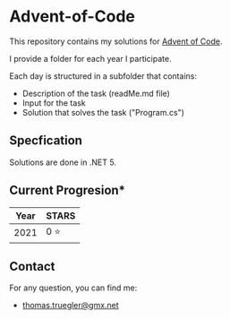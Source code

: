 # Advent-of-Code

This repository contains my solutions for [Advent of Code](https://adventofcode.com/). 

I provide a folder for each year I participate.

Each day is structured in a subfolder that contains:

- Description of the task (readMe.md file)
- Input for the task
- Solution that solves the task ("Program.cs")

## Specfication
Solutions are done in .NET 5.

## Current Progresion*

| Year | STARS |
 ------------- | ------------- |
 2021 | 0 :star:|

## Contact
For any question, you can find me:
- thomas.truegler@gmx.net
